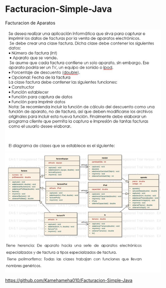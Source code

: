 # Facturacion-Simple-Java
Facturacion de Aparatos



![alt text](imagenes/enunciado.jpg)
![alt text](imagenes/uml.jpg)

https://github.com/Kamehameha010/Facturacion-Simple-Java